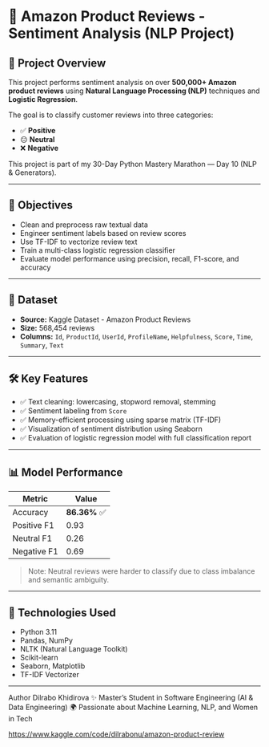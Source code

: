 # 🛒 Amazon Product Reviews - Sentiment Analysis (NLP Project)


## 📌 Project Overview

This project performs sentiment analysis on over **500,000+ Amazon product reviews** using **Natural Language Processing (NLP)** techniques and **Logistic Regression**.

The goal is to classify customer reviews into three categories:
- ✅ **Positive**
- 😐 **Neutral**
- ❌ **Negative**

This project is part of my 30-Day Python Mastery Marathon — Day 10 (NLP & Generators).

---
## 🧠 Objectives


- Clean and preprocess raw textual data
- Engineer sentiment labels based on review scores
- Use TF-IDF to vectorize review text
- Train a multi-class logistic regression classifier
- Evaluate model performance using precision, recall, F1-score, and accuracy

---

## 📁 Dataset

- **Source:** Kaggle Dataset - Amazon Product Reviews
- **Size:** 568,454 reviews
- **Columns:** `Id`, `ProductId`, `UserId`, `ProfileName`, `Helpfulness`, `Score`, `Time`, `Summary`, `Text`

---

## 🛠️ Key Features

- ✅ Text cleaning: lowercasing, stopword removal, stemming
- ✅ Sentiment labeling from `Score`
- ✅ Memory-efficient processing using sparse matrix (TF-IDF)
- ✅ Visualization of sentiment distribution using Seaborn
- ✅ Evaluation of logistic regression model with full classification report

---

## 📊 Model Performance

| Metric        | Value   |
|---------------|---------|
| Accuracy      | **86.36%** ✅  
| Positive F1   | 0.93  
| Neutral F1    | 0.26  
| Negative F1   | 0.69  

> Note: Neutral reviews were harder to classify due to class imbalance and semantic ambiguity.

---

## 🧪 Technologies Used

- Python 3.11
- Pandas, NumPy
- NLTK (Natural Language Toolkit)
- Scikit-learn
- Seaborn, Matplotlib
- TF-IDF Vectorizer

---

Author
Dilrabo Khidirova
✨ Master’s Student in Software Engineering (AI & Data Engineering)
🌍 Passionate about Machine Learning, NLP, and Women in Tech


https://www.kaggle.com/code/dilrabonu/amazon-product-review

